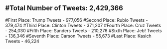 #Total Number of Tweets: 2,429,366 
---
#First Place: Trump Tweets - 977,056
#Second Place: Rubio Tweets - 379,474
#Third Place: Clinton Tweets - 371,207
#Fourth Place: Cruz Tweets - 254,030
#Fifth Place: Sanders Tweets - 210,276
#Sixth Place: Jeb! Tweets - 136,346
#Seventh Place: Carson Tweets - 55,673
#Last Place: Kasich Tweets - 46,224
